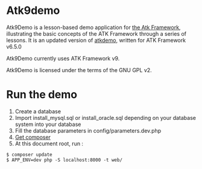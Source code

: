 # Atk9demo

Atk9Demo is a lesson-based demo application for [the Atk Framework](https://github.com/Sintattica/atk), illustrating the basic concepts of the ATK Framework through a series of lessons. It is an updated version of [atkdemo](https://github.com/atkphpframework/atkdemo/), written for ATK Framework v6.5.0

Atk9Demo currently uses ATK Framework v9.

Atk9Demo is licensed under the terms of the GNU GPL v2.

# Run the demo

1. Create a database
2. Import install_mysql.sql or install_oracle.sql depending on your database system into your database
3. Fill the database parameters in config/parameters.dev.php
4. [Get composer](https://getcomposer.org/)
5. At this document root, run :
````
$ composer update
$ APP_ENV=dev php -S localhost:8000 -t web/
````
